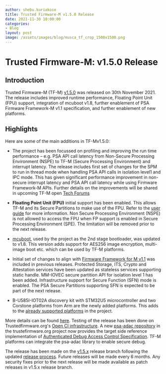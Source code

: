 ```yaml
---
author: shebu.kuriakose
title: Trusted Firmware-M v1.5.0 Release 
date: 2021-11-30 10:00:00
categories:
- Blog
layout: post
image: /assets/images/blog/musca_tf_crop_1500x1500.png
---
```


**Trusted Firmware-M: v1.5.0 Release**
=====================================================

Introduction
------------

Trusted Firmware-M (TF-M) [v1.5.0](https://git.trustedfirmware.org/TF-M/trusted-firmware-m.git/tag/?h=TF-Mv1.5.0) was released on 30th November 2021. The release includes improved runtime performance, Floating Point Unit (FPU) support, integration of mcuboot v1.8, further enablement of PSA Firmware Framework-M v1.1 specification, and further enablement of new platforms.

Highlights 
----------

Here are some of the main additions in TF-Mv1.5.0:

- The project has been focussed on profiling and improving the run time performance – e.g. PSA API call latency from Non-Secure Processing Environment (NSPE) to TF-M (Secure Processing Environment) and interrupt latency. The release includes first set of changes for the SPM to run in thread mode when handling PSA API calls in isolation level1 and IPC mode. This has given significant performance improvement in non-secure interrupt latency and PSA API call latency while using Firmware Framework-M APIs. Further details on the improvements will be shared in upcoming TF-M open [Tech Forums](https://www.trustedfirmware.org/meetings/tf-m-technical-forum/) 

- **Floating Point Unit (FPU)** initial support has been enabled. This allows TF-M and its Secure Partitions to make use of the FPU. Refer to the [user guide](https://tf-m-user-guide.trustedfirmware.org/docs/integration_guide/tfm_fpu_support.html) for more information. Non Secure Processing Environment (NSPE) is not allowed to access the FPU when FP support is enabled in Secure Processing Environment (SPE). The limitation will be removed prior to the next release. 

- [mcuboot](https://www.mcuboot.com/), used by the project as the 2nd stage bootloader, was updated to v1.8. This version adds support for AES256 image encryption, multi-image boot etc. which can be used by TF-M platforms. 

- Initial set of changes to align with [Firmware Framework for M v1.1](https://developer.arm.com/documentation/aes0039/latest) was included in previous releases. Protected Storage, ITS, Crypto and Attestation services have been updated as stateless services supporting static handle. MM-IOVEC secure partition API for isolation level 1 has been added. Infrastructure support for Secure Function (SFN) mode is enabled. The PSA Secure Partitions supporting SFN is expected to be part of the next release. 

- B-U585I-IOT02A discovery kit with STM32U5 microcontroller and two Corstone platforms from Arm are the newly added platforms. This adds to the [already supported platforms](https://tf-m-user-guide.trustedfirmware.org/platform/ext/index.html) in the project. 

More details can be found [here](https://git.trustedfirmware.org/TF-M/trusted-firmware-m.git/tree/docs/releases/1.5.0.rst?h=TF-Mv1.5.0). Testing of the release has been done on Trustedfirmware.org's [Open CI infrastructure](https://ci.trustedfirmware.org/). A new [psa-adac repository](https://git.trustedfirmware.org/shared/psa-adac.git/) in the trustefirmware.org project now provides the target side reference implementation of [Authenticated Debug Access Control Specification](https://developer.arm.com/documentation/den0101/latest). TF-M platforms can integrate the psa-adac library to enable secure debug.

The release has been made on the [v1.5.x](https://git.trustedfirmware.org/TF-M/trusted-firmware-m.git/log/?h=release/1.5.x) release branch following the updated [release process](https://tf-m-user-guide.trustedfirmware.org/docs/releases/release_process.html). Future releases will be made every 6 months. Any security fixes prior to the next release will be made available as patch releases in v1.5.x release branch. 

